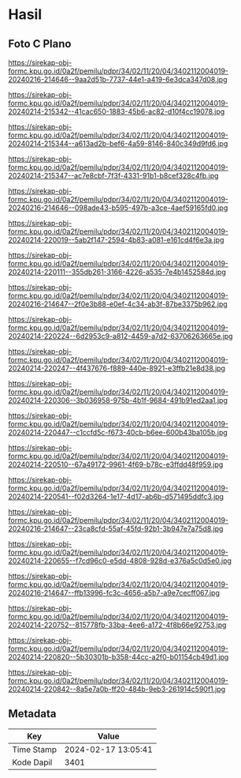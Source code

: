 # Hasil

## Foto C Plano

https://sirekap-obj-formc.kpu.go.id/0a2f/pemilu/pdpr/34/02/11/20/04/3402112004019-20240216-214646--9aa2d51b-7737-44e1-a419-6e3dca347d08.jpg

https://sirekap-obj-formc.kpu.go.id/0a2f/pemilu/pdpr/34/02/11/20/04/3402112004019-20240214-215342--41cac650-1883-45b6-ac82-d10f4cc19078.jpg

https://sirekap-obj-formc.kpu.go.id/0a2f/pemilu/pdpr/34/02/11/20/04/3402112004019-20240214-215344--a613ad2b-bef6-4a59-8146-840c349d9fd6.jpg

https://sirekap-obj-formc.kpu.go.id/0a2f/pemilu/pdpr/34/02/11/20/04/3402112004019-20240214-215347--ac7e8cbf-7f3f-4331-91b1-b8cef328c4fb.jpg

https://sirekap-obj-formc.kpu.go.id/0a2f/pemilu/pdpr/34/02/11/20/04/3402112004019-20240216-214646--098ade43-b595-497b-a3ce-4aef59165fd0.jpg

https://sirekap-obj-formc.kpu.go.id/0a2f/pemilu/pdpr/34/02/11/20/04/3402112004019-20240214-220019--5ab2f147-2594-4b83-a081-e161cd4f6e3a.jpg

https://sirekap-obj-formc.kpu.go.id/0a2f/pemilu/pdpr/34/02/11/20/04/3402112004019-20240214-220111--355db261-3166-4226-a535-7e4b1452584d.jpg

https://sirekap-obj-formc.kpu.go.id/0a2f/pemilu/pdpr/34/02/11/20/04/3402112004019-20240216-214647--2f0e3b88-e0ef-4c34-ab3f-87be3375b962.jpg

https://sirekap-obj-formc.kpu.go.id/0a2f/pemilu/pdpr/34/02/11/20/04/3402112004019-20240214-220224--6d2953c9-a812-4459-a7d2-63706263665e.jpg

https://sirekap-obj-formc.kpu.go.id/0a2f/pemilu/pdpr/34/02/11/20/04/3402112004019-20240214-220247--4f437676-f889-440e-8921-e3ffb21e8d38.jpg

https://sirekap-obj-formc.kpu.go.id/0a2f/pemilu/pdpr/34/02/11/20/04/3402112004019-20240214-220306--3b036958-975b-4b1f-9684-491b91ed2aa1.jpg

https://sirekap-obj-formc.kpu.go.id/0a2f/pemilu/pdpr/34/02/11/20/04/3402112004019-20240214-220447--c1ccfd5c-f673-40cb-b6ee-600b43ba105b.jpg

https://sirekap-obj-formc.kpu.go.id/0a2f/pemilu/pdpr/34/02/11/20/04/3402112004019-20240214-220510--67a49172-9961-4f69-b78c-e3ffdd48f959.jpg

https://sirekap-obj-formc.kpu.go.id/0a2f/pemilu/pdpr/34/02/11/20/04/3402112004019-20240214-220541--f02d3264-1e17-4d17-ab6b-d571495ddfc3.jpg

https://sirekap-obj-formc.kpu.go.id/0a2f/pemilu/pdpr/34/02/11/20/04/3402112004019-20240216-214647--23ca8cfd-55af-45fd-92b1-3b947e7a75d8.jpg

https://sirekap-obj-formc.kpu.go.id/0a2f/pemilu/pdpr/34/02/11/20/04/3402112004019-20240214-220655--f7cd96c0-e5dd-4808-928d-e376a5c0d5e0.jpg

https://sirekap-obj-formc.kpu.go.id/0a2f/pemilu/pdpr/34/02/11/20/04/3402112004019-20240216-214647--ffb13996-fc3c-4656-a5b7-a9e7cecff067.jpg

https://sirekap-obj-formc.kpu.go.id/0a2f/pemilu/pdpr/34/02/11/20/04/3402112004019-20240214-220752--815778fb-33ba-4ee6-a172-4f8b66e92753.jpg

https://sirekap-obj-formc.kpu.go.id/0a2f/pemilu/pdpr/34/02/11/20/04/3402112004019-20240214-220820--5b30301b-b358-44cc-a2f0-b01154cb49d1.jpg

https://sirekap-obj-formc.kpu.go.id/0a2f/pemilu/pdpr/34/02/11/20/04/3402112004019-20240214-220842--8a5e7a0b-ff20-484b-9eb3-261914c590f1.jpg


## Metadata

| Key        | Value               |
| ---------- | ------------------- |
| Time Stamp | 2024-02-17 13:05:41 |
| Kode Dapil | 3401                |




